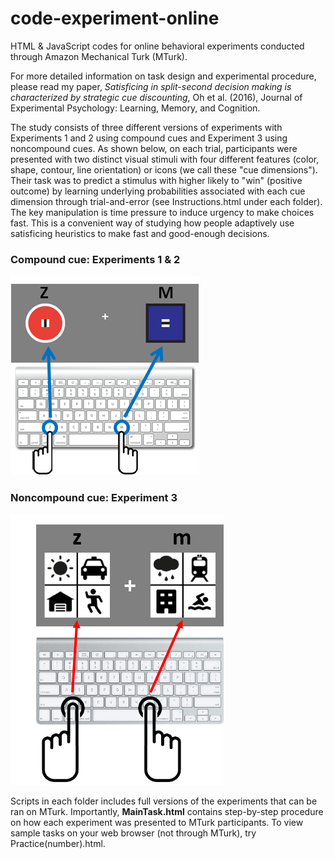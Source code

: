# code-experiment-online
HTML &amp; JavaScript codes for online behavioral experiments conducted through Amazon Mechanical Turk (MTurk).


For more detailed information on task design and experimental procedure, please read my paper, *Satisficing in split-second decision making is characterized by strategic cue discounting*, Oh et al. (2016), Journal of Experimental Psychology: Learning, Memory, and Cognition. 


The study consists of three different versions of experiments with Experiments 1 and 2 using compound cues and Experiment 3 using noncompound cues. As shown below, on each trial, participants were presented with two distinct visual stimuli with four different features (color, shape, contour, line orientation) or icons (we call these "cue dimensions"). Their task was to predict a stimulus with higher likely to "win" (positive outcome) by learning underlying probabilities associated with each cue dimension through trial-and-error (see Instructions.html under each folder). The key manipulation is time pressure to induce urgency to make choices fast. This is a convenient way of studying how people adaptively use satisficing heuristics to make fast and good-enough decisions.        

### Compound cue: Experiments 1 & 2
![alt text](https://github.com/hanna5descher/code-experiment-online/blob/master/CompoundCues/task/example_keyboard.png "compound cues")

### Noncompound cue: Experiment 3
![alt text](https://github.com/hanna5descher/code-experiment-online/blob/master/NoncompoundCues/task/instructions_keyboard.png "noncompound cues")


Scripts in each folder includes full versions of the experiments that can be ran on MTurk. Importantly, **MainTask.html** contains step-by-step procedure on how each experiment was presented to MTurk participants. To view sample tasks on your web browser (not through MTurk), try Practice(number).html.    
